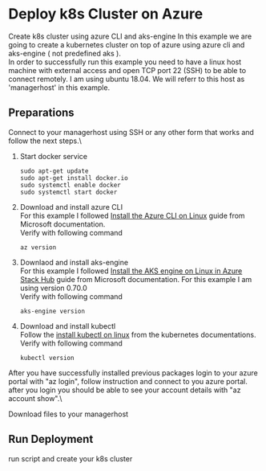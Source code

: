 # Deploy k8s Cluster on Azure
Create k8s cluster using azure CLI and aks-engine
In this example we are going to create a kubernetes cluster on top of azure using azure cli and aks-engine ( not predefined aks ).\
In order to successfully run this example you need to have a linux host machine with external access and open TCP port 22 (SSH) to be able to connect remotely. I am using ubuntu 18.04. We will referr to this host as 'managerhost' in this example.

## Preparations
Connect to your managerhost using SSH or any other form that works and follow the next steps.\
1. Start docker service
    ``` 
    sudo apt-get update 
    sudo apt-get install docker.io 
    sudo systemctl enable docker 
    sudo systemctl start docker 
    ```
2. Download and install azure CLI\
    For this example I followed [Install the Azure CLI on Linux](https://docs.microsoft.com/en-us/cli/azure/install-azure-cli-linux?pivots=apt) guide from Microsoft documentation.\
    Verify with following command
    ```
    az version
    ```

3. Downlaod and install aks-engine\
    For this example I followed [Install the AKS engine on Linux in Azure Stack Hub](https://docs.microsoft.com/en-us/azure-stack/user/azure-stack-kubernetes-aks-engine-deploy-linux?view=azs-2206) guide from Microsoft documentation. For this example I am using version 0.70.0\
    Verify with following command
    ```
    aks-engine version
    ```

4. Download and install kubectl\
    Follow the [install kubectl on linux](https://kubernetes.io/docs/tasks/tools/install-kubectl-linux/) from the kubernetes documentations.\
    Verify with following command
    ```
    kubectl version
    ```

After you have successfully installed previous packages login to your azure portal with "az login", follow instruction and connect to you azure portal. after you login you should be able to see your account details with "az account show".\

Download files to your managerhost 

## Run Deployment
run script and create your k8s cluster
